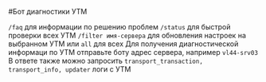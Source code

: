 #Бот диагностики УТМ

`/faq` для информации по решению проблем
`/status` для быстрой проверки всех УТМ
`/filter имя-сервера` для обновления настроек на выбранном УТМ или `all` для всех
Для получения диагностической информаци по УТМ отправьте боту адрес сервера, например `vl44-srv03`
В ответе также можно запросить `transport_transaction, transport_info, updater` логи с УТМ